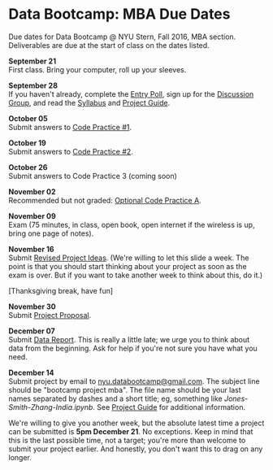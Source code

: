 # Data Bootcamp:  MBA Due Dates

Due dates for Data Bootcamp @ NYU Stern, Fall 2016, MBA section.  Deliverables are due at the start of class on the dates listed.

**September 21** <br> First class.  Bring your computer, roll up your sleeves.

**September 28** <br> If you haven't already, complete the [Entry Poll](https://docs.google.com/forms/d/e/1FAIpQLSdiVdav2f6RFCiopp3MGHZRX6PKR5MA77z2NrFrdXV8eFFgaQ/viewform), sign up for the [Discussion Group](https://piazza.com/nyu/fall2016/econgb2313), and read the [Syllabus](https://github.com/NYUDataBootcamp/Materials/blob/master/Documents/bootcamp_syllabus.pdf) and [Project Guide](https://github.com/NYUDataBootcamp/Materials/blob/master/Documents/bootcamp_project.pdf).

**October 05** <br> Submit answers to [Code Practice #1](https://github.com/NYUDataBootcamp/Materials/blob/master/Documents/bootcamp_practice_1.pdf).

**October 19** <br> Submit answers to [Code Practice #2](https://github.com/NYUDataBootcamp/Materials/blob/master/Documents/bootcamp_practice_2.pdf).

**October 26** <br> Submit answers to Code Practice 3 (coming soon)<!-- [Code Practice #3](https://github.com/NYUDataBootcamp/Materials/blob/master/Documents/bootcamp_practice_3.pdf). -->


**November 02** <br> Recommended but not graded:  [Optional Code Practice A](https://github.com/NYUDataBootcamp/Materials/blob/master/Code/IPython/bootcamp_practice_a.ipynb).

**November 09** <br> Exam (75 minutes, in class, open book, open internet if the wireless is up, bring one page of notes).


**November 16** <br> Submit [Revised Project Ideas](https://github.com/NYUDataBootcamp/Materials/blob/master/Documents/bootcamp_project.pdf).
(We're willing to let this slide a week.  The point is that you should start thinking
about your project as soon as the exam is over.  But if you want to take another week to think about this, do it.)

<!--
Recommended but not graded:  [Optional Code Practice B](https://github.com/NYUDataBootcamp/Materials/blob/master/Documents/bootcamp_practice_b.pdf).
-->

[Thanksgiving break, have fun]

**November 30** <br> Submit [Project Proposal](https://github.com/NYUDataBootcamp/Materials/blob/master/Documents/bootcamp_project.pdf).

**December 07** <br> Submit [Data Report](https://github.com/NYUDataBootcamp/Materials/blob/master/Documents/bootcamp_project.pdf).  This is really a little late; we urge you to think about data from the beginning. Ask for help if you're not sure you have what you need.

<!--
Recommended but not graded: [Optional Code Practice C](https://github.com/NYUDataBootcamp/Materials/blob/master/Documents/bootcamp_practice_c.pdf).
-->


**December 14** <br> Submit project by email to nyu.databootcamp@gmail.com. The subject line should be "bootcamp project mba".  The file name should be your last names separated by dashes and a short title;  eg, something like *Jones-Smith-Zhang-India.ipynb*. See [Project Guide](https://github.com/NYUDataBootcamp/Materials/blob/master/Documents/bootcamp_project.pdf) for additional information.

We're willing to give you another week, but the absolute latest time a project can be submitted is **5pm December 21**.  No exceptions.  Keep in mind that this is the last possible time, not a target; you're more than welcome to submit your project earlier.  And honestly, you don't want this to drag on any longer.


